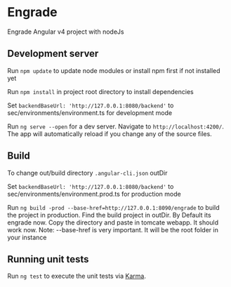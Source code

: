# Engrade
Engrade Angular v4 project with nodeJs

## Development server
Run `npm update` to update node modules or install npm first if not installed yet

Run `npm install` in project root directory to install dependencies

Set `backendBaseUrl: 'http://127.0.0.1:8080/backend'` to sec/environments/environment.ts for development mode

Run `ng serve --open` for a dev server. Navigate to `http://localhost:4200/`. The app will automatically reload if you change any of the source files.

## Build
To change out/build directory `.angular-cli.json` outDir

Set `backendBaseUrl: 'http://127.0.0.1:8080/backend'` to sec/environments/environment.prod.ts for production mode

Run `ng build -prod --base-href=http://127.0.0.1:8090/engrade` to build the project in production. Find the build project in outDir. By Default its engrade now. Copy the directory and paste in tomcate webapp. It should work now.
Note: --base-href is very important. It will be the root folder in your instance

## Running unit tests

Run `ng test` to execute the unit tests via [Karma](https://karma-runner.github.io).


